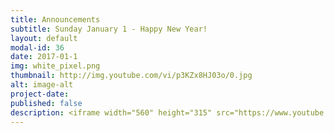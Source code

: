 ```yaml
---
title: Announcements
subtitle: Sunday January 1 - Happy New Year!
layout: default
modal-id: 36
date: 2017-01-1
img: white_pixel.png
thumbnail: http://img.youtube.com/vi/p3KZx8HJ03o/0.jpg
alt: image-alt
project-date:
published: false
description: <iframe width="560" height="315" src="https://www.youtube.com/embed/p3KZx8HJ03o" frameborder="0" allowfullscreen></iframe>
---
```

